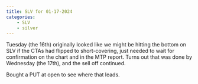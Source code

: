 ```yaml
---
title: SLV for 01-17-2024
categories: 
    - SLV
    - silver
---
```

<div class="post">
<snapshot-grid 
    :reports="['CTA.01-13-2024.silver.png', 'CTA.01-16-2024.silver.png', 'CTA.01-17-2024.silver.png', 'MTP.01-17-2024.SLV.png']"
    chart="Chart.2024-01-17.SLV.png"
/>
<p>
Tuesday (the 16th) originally looked like we might be hitting the bottom on SLV if the CTAs had flipped to short-covering,
just needed to wait for confirmation on the chart and in the MTP report.
Turns out that was done by Wednesday (the 17th), and the sell off continued.
</p>
<p>
Bought a PUT at open to see where that leads.
</p>
</div>
